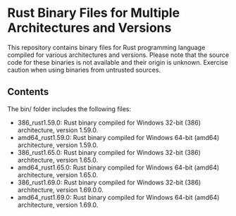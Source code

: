 # Rust Binary Files for Multiple Architectures and Versions

This repository contains binary files for Rust programming language compiled for various architectures and versions. Please note that the source code for these binaries is not available and their origin is unknown. Exercise caution when using binaries from untrusted sources.

## Contents

The bin/ folder includes the following files:

- 386_rust1.59.0: Rust binary compiled for Windows 32-bit (386) architecture, version 1.59.0.
- amd64_rust1.59.0: Rust binary compiled for Windows 64-bit (amd64) architecture, version 1.59.0.
- 386_rust1.65.0: Rust binary compiled for Windows 32-bit (386) architecture, version 1.65.0.
- amd64_rust1.65.0: Rust binary compiled for Windows 64-bit (amd64) architecture, version 1.65.0.
- 386_rust1.69.0: Rust binary compiled for Windows 32-bit (386) architecture, version 1.69.0.0.
- amd64_rust1.69.0: Rust binary compiled for Windows 64-bit (amd64) architecture, version 1.69.0.


